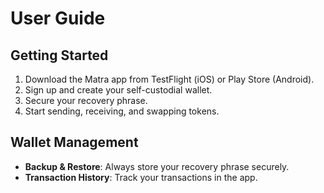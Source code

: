 # User Guide
## Getting Started
1. Download the Matra app from TestFlight (iOS) or Play Store (Android).
2. Sign up and create your self-custodial wallet.
3. Secure your recovery phrase.
4. Start sending, receiving, and swapping tokens.

## Wallet Management
- **Backup & Restore**: Always store your recovery phrase securely.
- **Transaction History**: Track your transactions in the app.
